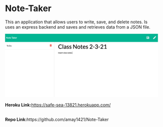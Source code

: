 # Note-Taker
This an application that allows users to write, save, and delete notes. Is uses an express backend and saves and retrieves data from a JSON file.

<img src= "./public/assets/images/Note-Taker.png">

<strong>Heroku Link:</strong>https://safe-sea-13821.herokuapp.com/

<br>
<strong>Repo Link:</strong>https://github.com/amay1421/Note-Taker